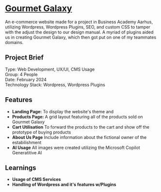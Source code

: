 # [Gourmet Galaxy](https://e-commerce.mila-hristova.com/)
An e-commerce website made for a project in Business Academy Aarhus, utilizing Wordpress, Wordpress Plugins, SEO, and custom CSS to tamper with the adjust the design to our design manual. A myriad of plugins aided us in creating Gourmet Galaxy, which then got put on one of my teammates domains.

<h2>Project Brief</h2>
Type: Web Development, UX/UI, CMS Usage <br>
Group: 4 People <br>
Date: February 2024 <br>
Technology Stack: Wordpress, Wordpress Plugins <br>

<h2>Features</h2>
<ul>
    <li><strong>Landing Page:</strong> To display the website's theme and </li>
    <li><strong>Products Page:</strong> A grid layout featuring all of the products sold on Gourmet Galaxy</li>
    <li><strong>Cart Utilisation</strong> To forward the products to the cart and show off the prototype of buying products </li>
    <li><strong>About Us Page</strong> Include information about the fictional owner of the estabilishment</li>
    <li><strong>AI Usage</strong> All images were created utilizing the Microsoft Copilot Generatitive AI</li>
</ul>

<h2>Learnings</h2>
<ul>
    <li><strong>Usage of CMS Services</li>
    <li><strong>Handling of Wordpress and it's features w/Plugins</li>
    
</ul>
